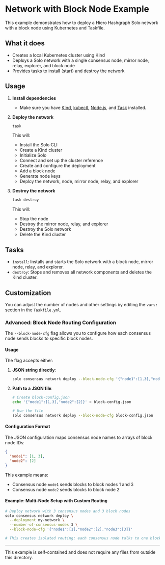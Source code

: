 # Network with Block Node Example

This example demonstrates how to deploy a Hiero Hashgraph Solo network with a block node using Kubernetes and Taskfile.

## What it does

* Creates a local Kubernetes cluster using Kind
* Deploys a Solo network with a single consensus node, mirror node, relay, explorer, and block node
* Provides tasks to install (start) and destroy the network

## Usage

1. **Install dependencies**
   * Make sure you have [Kind](https://kind.sigs.k8s.io/), [kubectl](https://kubernetes.io/docs/tasks/tools/), [Node.js](https://nodejs.org/), and [Task](https://taskfile.dev/) installed.

2. **Deploy the network**
   ```sh
   task
   ```
   This will:
   * Install the Solo CLI
   * Create a Kind cluster
   * Initialize Solo
   * Connect and set up the cluster reference
   * Create and configure the deployment
   * Add a block node
   * Generate node keys
   * Deploy the network, node, mirror node, relay, and explorer

3. **Destroy the network**
   ```sh
   task destroy
   ```
   This will:
   * Stop the node
   * Destroy the mirror node, relay, and explorer
   * Destroy the Solo network
   * Delete the Kind cluster

## Tasks

* `install`: Installs and starts the Solo network with a block node, mirror node, relay, and explorer.
* `destroy`: Stops and removes all network components and deletes the Kind cluster.

## Customization

You can adjust the number of nodes and other settings by editing the `vars:` section in the `Taskfile.yml`.

### Advanced: Block Node Routing Configuration

The `--block-node-cfg` flag allows you to configure how each consensus node sends blocks to specific block nodes.

#### Usage

The flag accepts either:

1. **JSON string directly**:
   ```bash
   solo consensus network deploy --block-node-cfg '{"node1":[1,3],"node2":[2]}'
   ```

2. **Path to a JSON file**:
   ```bash
   # Create block-config.json
   echo '{"node1":[1,3],"node2":[2]}' > block-config.json

   # Use the file
   solo consensus network deploy --block-node-cfg block-config.json
   ```

#### Configuration Format

The JSON configuration maps consensus node names to arrays of block node IDs:

```json
{
  "node1": [1, 3],
  "node2": [2]
}
```

This example means:

* Consensus node `node1` sends blocks to block nodes 1 and 3
* Consensus node `node2` sends blocks to block node 2

#### Example: Multi-Node Setup with Custom Routing

```bash
# Deploy network with 3 consensus nodes and 3 block nodes
solo consensus network deploy \
  --deployment my-network \
  --number-of-consensus-nodes 3 \
  --block-node-cfg '{"node1":[1],"node2":[2],"node3":[3]}'

# This creates isolated routing: each consensus node talks to one block node
```

***

This example is self-contained and does not require any files from outside this directory.
